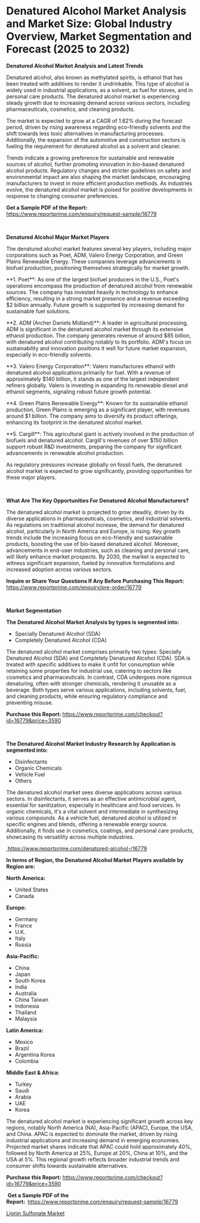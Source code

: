 <p><h1>Denatured Alcohol Market Analysis and Market Size: Global Industry Overview, Market Segmentation and Forecast (2025 to 2032)</h1></p><p><strong>Denatured Alcohol Market Analysis and Latest Trends</strong></p>
<p><p>Denatured alcohol, also known as methylated spirits, is ethanol that has been treated with additives to render it undrinkable. This type of alcohol is widely used in industrial applications, as a solvent, as fuel for stoves, and in personal care products. The denatured alcohol market is experiencing steady growth due to increasing demand across various sectors, including pharmaceuticals, cosmetics, and cleaning products. </p><p>The market is expected to grow at a CAGR of 1.82% during the forecast period, driven by rising awareness regarding eco-friendly solvents and the shift towards less toxic alternatives in manufacturing processes. Additionally, the expansion of the automotive and construction sectors is fueling the requirement for denatured alcohol as a solvent and cleaner. </p><p>Trends indicate a growing preference for sustainable and renewable sources of alcohol, further promoting innovation in bio-based denatured alcohol products. Regulatory changes and stricter guidelines on safety and environmental impact are also shaping the market landscape, encouraging manufacturers to invest in more efficient production methods. As industries evolve, the denatured alcohol market is poised for positive developments in response to changing consumer preferences.</p></p>
<p><strong>Get a Sample PDF of the Report:&nbsp;</strong> <a href="https://www.reportprime.com/enquiry/request-sample/16779?utm_campaign=2853&utm_medium=2&utm_source=Github&utm_content=ia&utm_term=18032025&utm_id=denatured-alcohol">https://www.reportprime.com/enquiry/request-sample/16779</a></p>
<p>&nbsp;</p>
<p><strong>Denatured Alcohol Major Market Players</strong></p>
<p><p>The denatured alcohol market features several key players, including major corporations such as Poet, ADM, Valero Energy Corporation, and Green Plains Renewable Energy. These companies leverage advancements in biofuel production, positioning themselves strategically for market growth.</p><p>**1. Poet**: As one of the largest biofuel producers in the U.S., Poet's operations encompass the production of denatured alcohol from renewable sources. The company has invested heavily in technology to enhance efficiency, resulting in a strong market presence and a revenue exceeding $2 billion annually. Future growth is supported by increasing demand for sustainable fuel solutions.</p><p>**2. ADM (Archer Daniels Midland)**: A leader in agricultural processing, ADM is significant in the denatured alcohol market through its extensive ethanol production. The company generates revenue of around $85 billion, with denatured alcohol contributing notably to its portfolio. ADM's focus on sustainability and innovation positions it well for future market expansion, especially in eco-friendly solvents.</p><p>**3. Valero Energy Corporation**: Valero manufactures ethanol with denatured alcohol applications primarily for fuel. With a revenue of approximately $140 billion, it stands as one of the largest independent refiners globally. Valero is investing in expanding its renewable diesel and ethanol segments, signaling robust future growth potential.</p><p>**4. Green Plains Renewable Energy**: Known for its sustainable ethanol production, Green Plains is emerging as a significant player, with revenues around $1 billion. The company aims to diversify its product offerings, enhancing its footprint in the denatured alcohol market.</p><p>**5. Cargill**: This agricultural giant is actively involved in the production of biofuels and denatured alcohol. Cargill's revenues of over $150 billion support robust R&D investments, preparing the company for significant advancements in renewable alcohol production.</p><p>As regulatory pressures increase globally on fossil fuels, the denatured alcohol market is expected to grow significantly, providing opportunities for these major players.</p></p>
<p>&nbsp;</p>
<p><strong>What Are The Key Opportunities For Denatured Alcohol Manufacturers?</strong></p>
<p><p>The denatured alcohol market is projected to grow steadily, driven by its diverse applications in pharmaceuticals, cosmetics, and industrial solvents. As regulations on traditional alcohol increase, the demand for denatured alcohol, particularly in North America and Europe, is rising. Key growth trends include the increasing focus on eco-friendly and sustainable products, boosting the use of bio-based denatured alcohol. Moreover, advancements in end-user industries, such as cleaning and personal care, will likely enhance market prospects. By 2030, the market is expected to witness significant expansion, fueled by innovative formulations and increased adoption across various sectors.</p></p>
<p><strong>Inquire or Share Your Questions If Any Before Purchasing This Report:</strong> <a href="https://www.reportprime.com/enquiry/pre-order/16779?utm_campaign=2853&utm_medium=2&utm_source=Github&utm_content=ia&utm_term=18032025&utm_id=denatured-alcohol">https://www.reportprime.com/enquiry/pre-order/16779</a></p>
<p>&nbsp;</p>
<p><strong>Market Segmentation</strong></p>
<p><strong>The Denatured Alcohol Market Analysis by types is segmented into:</strong></p>
<p><ul><li>Specially Denatured Alcohol (SDA)</li><li>Completely Denatured Alcohol (CDA)</li></ul></p>
<p><p>The denatured alcohol market comprises primarily two types: Specially Denatured Alcohol (SDA) and Completely Denatured Alcohol (CDA). SDA is treated with specific additives to make it unfit for consumption while retaining some properties for industrial use, catering to sectors like cosmetics and pharmaceuticals. In contrast, CDA undergoes more rigorous denaturing, often with stronger chemicals, rendering it unusable as a beverage. Both types serve various applications, including solvents, fuel, and cleaning products, while ensuring regulatory compliance and preventing misuse.</p></p>
<p><strong>Purchase this Report:&nbsp;</strong><a href="https://www.reportprime.com/checkout?id=16779&price=3590&utm_campaign=2853&utm_medium=2&utm_source=Github&utm_content=ia&utm_term=18032025&utm_id=denatured-alcohol">https://www.reportprime.com/checkout?id=16779&price=3590</a></p>
<p>&nbsp;</p>
<p><strong>The Denatured Alcohol Market Industry Research by Application is segmented into:</strong></p>
<p><ul><li>Disinfectants</li><li>Organic Chemicals</li><li>Vehicle Fuel</li><li>Others</li></ul></p>
<p><p>The denatured alcohol market sees diverse applications across various sectors. In disinfectants, it serves as an effective antimicrobial agent, essential for sanitization, especially in healthcare and food services. In organic chemicals, it's a vital solvent and intermediate in synthesizing various compounds. As a vehicle fuel, denatured alcohol is utilized in specific engines and blends, offering a renewable energy source. Additionally, it finds use in cosmetics, coatings, and personal care products, showcasing its versatility across multiple industries.</p></p>
<p><a href="https://www.reportprime.com/denatured-alcohol-r16779?utm_campaign=2853&utm_medium=2&utm_source=Github&utm_content=ia&utm_term=18032025&utm_id=denatured-alcohol">&nbsp;https://www.reportprime.com/denatured-alcohol-r16779</a></p>
<p><strong>In terms of Region, the Denatured Alcohol Market Players available by Region are:</strong></p>
<p>
    <p> <strong> North America: </strong>
        <ul>
            <li>United States</li>
            <li>Canada</li>
        </ul>
        </p> 
    <p> <strong> Europe: </strong>
        <ul>
            <li>Germany</li>
            <li>France</li>
            <li>U.K.</li>
            <li>Italy</li>
            <li>Russia</li>
        </ul>
        </p> 
    <p> <strong> Asia-Pacific: </strong>
        <ul>
            <li>China</li>
            <li>Japan</li>
            <li>South Korea</li>
            <li>India</li>
            <li>Australia</li>
            <li>China Taiwan</li>
            <li>Indonesia</li>
            <li>Thailand</li>
            <li>Malaysia</li>
        </ul>
        </p> 
    <p> <strong> Latin America: </strong>
        <ul>
            <li>Mexico</li>
            <li>Brazil</li>
            <li>Argentina Korea</li>
            <li>Colombia</li>
        </ul>
        </p> 
    <p> <strong> Middle East & Africa: </strong>
        <ul>
            <li>Turkey</li>
            <li>Saudi</li>
            <li>Arabia</li>
            <li>UAE</li>
            <li>Korea</li>
        </ul>
    </p>
    </p>
<p><p>The denatured alcohol market is experiencing significant growth across key regions, notably North America (NA), Asia-Pacific (APAC), Europe, the USA, and China. APAC is expected to dominate the market, driven by rising industrial applications and increasing demand in emerging economies. Projected market shares indicate that APAC could hold approximately 40%, followed by North America at 25%, Europe at 20%, China at 10%, and the USA at 5%. This regional growth reflects broader industrial trends and consumer shifts towards sustainable alternatives.</p></p>
<p><strong>Purchase this Report: </strong><a href="https://www.reportprime.com/checkout?id=16779&price=3590&utm_campaign=2853&utm_medium=2&utm_source=Github&utm_content=ia&utm_term=18032025&utm_id=denatured-alcohol">https://www.reportprime.com/checkout?id=16779&price=3590</a></p>
<p>&nbsp;<strong>Get a Sample PDF of the Report:&nbsp;&nbsp;</strong><a href="https://www.reportprime.com/enquiry/request-sample/16779?utm_campaign=2853&utm_medium=2&utm_source=Github&utm_content=ia&utm_term=18032025&utm_id=denatured-alcohol">https://www.reportprime.com/enquiry/request-sample/16779</a></p>
<p><strong></strong></p>
<p><p><a href="https://github.com/penglatilles/Market-Research-Report-List-1/blob/main/lignin-sulfonate-market.md?utm_campaign=2853&utm_medium=2&utm_source=Github&utm_content=ia&utm_term=18032025&utm_id=denatured-alcohol">Lignin Sulfonate Market</a></p></p>